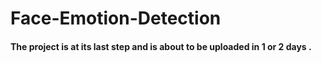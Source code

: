 # Face-Emotion-Detection

#### The project is at its last step and is about to be uploaded in 1 or 2 days . 
